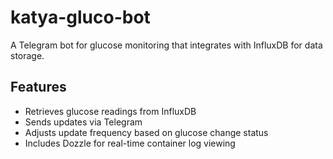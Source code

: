 # katya-gluco-bot

A Telegram bot for glucose monitoring that integrates with InfluxDB for data storage.

## Features

- Retrieves glucose readings from InfluxDB
- Sends updates via Telegram
- Adjusts update frequency based on glucose change status
- Includes Dozzle for real-time container log viewing
